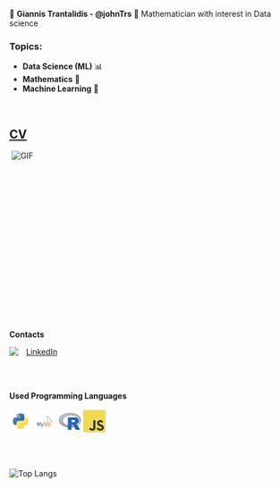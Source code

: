  
🔭
**Giannis Trantalidis - @johnTrs** 📐 Mathematician with interest in Data science

### Topics:
- **Data Science (ML)**  📊
- **Mathematics**        📐
- **Machine Learning**   🧠
<br>

## [**CV**](https://github.com/TatevKaren/TatevKaren/files/11361961/new_resume.1.pdf)


<img align="right" alt="GIF" src="https://cdn.dribbble.com/users/2344801/screenshots/4774578/alphatestersanimation2.gif?raw=true" width="500" height="320"/>
<br>

**Contacts**
 
<img align="left"  width="30px" src="https://cdn2.iconfinder.com/data/icons/social-media-icons-23/800/linkedin-512.png"/> 

[LinkedIn]([https://www.linkedin.com/in/%CE%B3%CE%B9%CE%AC%CE%BD%CE%BD%CE%B7%CF%82-%CF%84%CF%81%CE%B1%CE%BD%CF%84%CE%B1%CE%BB%CE%AF%CE%B4%CE%B7%CF%82-050582210/](https://www.linkedin.com/in/gtrantalidis/))

<br>
<br>

**Used Programming Languages**  
<br>
<code><img height="40" src="https://raw.githubusercontent.com/github/explore/80688e429a7d4ef2fca1e82350fe8e3517d3494d/topics/python/python.png"></code>
<code><img height="40" src="https://raw.githubusercontent.com/github/explore/80688e429a7d4ef2fca1e82350fe8e3517d3494d/topics/mysql/mysql.png"></code>
<code><img height="40" src="https://raw.githubusercontent.com/github/explore/80688e429a7d4ef2fca1e82350fe8e3517d3494d/topics/r/r.png"></code>
<code><img height="40" src="https://raw.githubusercontent.com/github/explore/80688e429a7d4ef2fca1e82350fe8e3517d3494d/topics/javascript/javascript.png"></code>

<br>
<br>


![Top Langs](https://github-readme-stats.vercel.app/api/top-langs/?username=JohnTrs)



